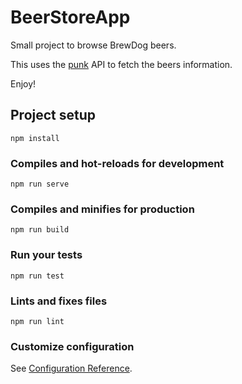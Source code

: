 # BeerStoreApp

Small project to browse BrewDog beers.

This uses the [punk](https://punkapi.com/) API to fetch the beers information. 

Enjoy!

## Project setup
```
npm install
```

### Compiles and hot-reloads for development
```
npm run serve
```

### Compiles and minifies for production
```
npm run build
```

### Run your tests
```
npm run test
```

### Lints and fixes files
```
npm run lint
```

### Customize configuration
See [Configuration Reference](https://cli.vuejs.org/config/).
